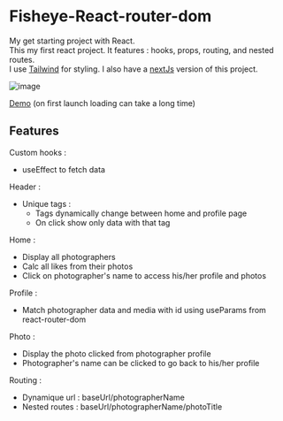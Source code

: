 # Fisheye-React-router-dom
My get starting project with React.  
This my first react project. It features : hooks, props, routing, and nested routes.    
I use [Tailwind](https://tailwindcss.com/) for styling. I also have a [nextJs](https://github.com/Vincent-Wirwicki/Fisheye-fromReact-toNext) version of this project.

![image](https://user-images.githubusercontent.com/98763680/163030457-04d23e14-6fdd-4309-a87d-470b6a1b8dab.png)

[Demo](https://fshy-app.herokuapp.com/)
(on first launch loading can take a long time)

## Features

Custom hooks : 
  - useEffect to fetch data

Header :

  - Unique tags :
     - Tags dynamically change between home and profile page
     - On click show only data with that tag

Home :

  - Display all photographers
  - Calc all likes from their photos
  - Click on photographer's name to access his/her profile and photos  

Profile :

  - Match photographer data and media with id using useParams from react-router-dom

Photo :

  - Display the photo clicked from photographer profile
  - Photographer's name can be clicked to go back to his/her profile

Routing :
  - Dynamique url : baseUrl/photographerName
  - Nested routes : baseUrl/photographerName/photoTitle
  

